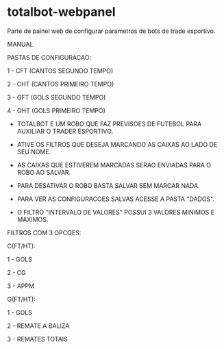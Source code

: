 # totalbot-webpanel
Parte de painel web de configurar parametros de bots de trade esportivo. 

MANUAL

PASTAS DE CONFIGURACAO:

1 - CFT (CANTOS SEGUNDO TEMPO)

2 - CHT (CANTOS PRIMEIRO TEMPO)

3 - GFT (GOLS SEGUNDO TEMPO)

4 - GHT (GOLS PRIMEIRO TEMPO)

* TOTALBOT E UM ROBO QUE FAZ PREVISOES DE FUTEBOL PARA AUXILIAR O TRADER ESPORTIVO.

* ATIVE OS FILTROS QUE DESEJA MARCANDO AS CAIXAS AO LADO DE SEU NOME.

* AS CAIXAS QUE ESTIVEREM MARCADAS SERAO ENVIADAS PARA O ROBO AO SALVAR.

* PARA DESATIVAR O ROBO BASTA SALVAR SEM MARCAR NADA.

* PARA VER AS CONFIGURACOES SALVAS ACESSE A PASTA "DADOS".

* O FILTRO "INTERVALO DE VALORES" POSSUI 3 VALORES MINIMOS E MAXIMOS.

FILTROS COM 3 OPCOES:

C(FT/HT):

1 - GOLS

2 - CG

3 - APPM

G(FT/HT):

1 - GOLS

2 - REMATE A BALIZA

3 - REMATES TOTAIS
